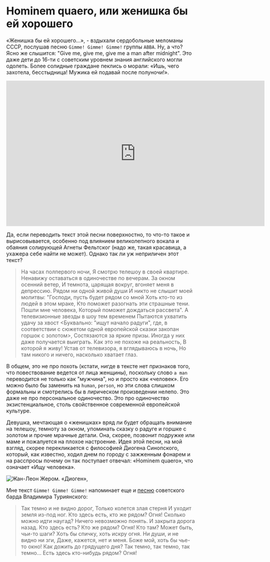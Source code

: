 # Hominem quaero, или женишка бы ей хорошего

«Женишка бы ей хорошего...», - вздыхали сердобольные меломаны СССР, послушав песню `Gimme! Gimme! Gimme!` группы `ABBA`. Ну, а что? Ясно же слышится: "Give me, give me, give me a man after midnight". Это даже дети до 16-ти с советским уровнем знания английского могли одолеть. Более солидные граждане пеклись о морали: «Ишь, чего захотела, бесстыдница! Мужика ей подавай после полуночи!». 

<iframe width="690" height="388" src="https://www.youtube.com/embed/XEjLoHdbVeE" title="ABBA - Gimme! Gimme! Gimme! (A Man After Midnight)" frameborder="0" allow="accelerometer; autoplay; clipboard-write; encrypted-media; gyroscope; picture-in-picture; web-share" allowfullscreen></iframe>

Да, если переводить текст этой песни поверхностно, то что-то такое и вырисовывается, особенно под влиянием великолепного вокала и обаяния солирующей Агнеты Фельтског (надо же, такая красавица, а ухажера себе найти не может). Однако так ли уж неприличен этот текст?

> На часах полпервого ночи,
Я смотрю телешоу в своей квартире.
Ненавижу оставаться в одиночестве по вечерам.
За окном осенний ветер,
И темнота, царящая вокруг, вгоняет меня в депрессию.
Рядом ни одной живой души
И никто не слышит моей молитвы:
"Господи, пусть будет рядом со мной
Хоть кто-то из людей в этом мраке, 
Кто поможет разогнать эти страшные тени.
Пошли мне человека, 
Который поможет дождаться рассвета".
А телевизионные звезды в шоу тем временем
Пытаются ухватить удачу за хвост
<Буквально: "ищут начало радуги", где, в соответствии 
с сюжетом одной европейской сказки
закопан горшок с золотом>,
Состязаются за яркие призы.
Иногда у них даже получается выиграть.
Как это не похоже на реальность, 
В которой я живу!
Устав от телевизора, я вглядываюсь в ночь,
Но там никого и ничего, насколько хватает глаз.

В общем, это не про похоть (кстати, нигде в тексте нет признаков того,
что повествование ведется от лица женщины),
поскольку слово `a man` переводится не только как "мужчина", но и просто как
«человек». Его можно было бы заменить на `human`, `person`, но эти слова слишком формальны и смотрелись бы в лирическом произведении нелепо. Это даже не про персональное одиночество. Это про одиночество экзистенциальное,
столь свойственное современной европейской культуре.

Девушка, мечтающая о «женишках» вряд ли будет обращать внимание на
телешоу, темноту за окном, упоминать сказку о радуге и горшке с золотом и прочие мрачные детали. Она, скорее, позвонит подружке или маме и пожалуется на плохое настроение. Идея этой песни, на мой взгляд, скорее перекликается с философией Диогена Синопского, который, как известно, ходил днем по городу с зажженным фонарем и на расспросы почему он так поступает отвечал: «Hominem quaero», что означает «Ищу человека».

![Жан-Леон Жером. «Диоген», ](https://upload.wikimedia.org/wikipedia/commons/b/b1/Jean-L%C3%A9on_G%C3%A9r%C3%B4me_-_Diogenes_-_Walters_37131.jpg)

Мне текст `Gimme! Gimme! Gimme!` напоминает еще и [песню](http://www.bards.ru/archives/part.php?id=14135) советского барда Владимира Туриянского:

> Так темно и не видно дорог,
Только колется злая стерня
И уходит земля из-под ног.
Кто здесь есть, кто же рядом? Огня!
Сколько можно идти наугад?
Ничего невозможно понять.
И закрыта дорога назад.
Кто здесь есть? Кто же рядом? Огня!
Кто там? Может быть, чьи-то шаги?
Хоть бы спичку, хоть искру огня.
Ни души, и не видно ни зги,
Даже, кажется, нет и меня.
Боже мой, хоть бы чье-то окно!
Как дожить до грядущего дня? 
Так темно, так темно, так темно...
Есть здесь кто-нибудь рядом? Огня!
